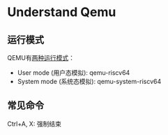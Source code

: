 Understand Qemu
====================

## 运行模式

QEMU有[两种运行模式](https://learningos.github.io/rust-based-os-comp2022/chapter1/3mini-rt-usrland.html#id5)：

- User mode (用户态模拟): qemu-riscv64
- System mode (系统态模拟): qemu-system-riscv64

## 常见命令

Ctrl+A, X: 强制结束